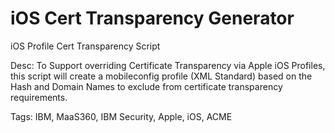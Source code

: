 # iOS Cert Transparency Generator
iOS Profile Cert Transparency Script

Desc: To Support overriding Certificate Transparency via Apple iOS Profiles, this script will create a mobileconfig profile (XML Standard) based on the Hash and Domain Names to exclude from certificate transparency requirements.

Tags: IBM, MaaS360, IBM Security, Apple, iOS, ACME
